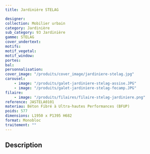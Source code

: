 ```yaml
---
title: Jardinière STELAG

designer:
collection: Mobilier urbain
category: Jardinière
sub_category: 93 Jardinière
gamme: STELAG
cover_undertext:
motifs:
motif_vegetal:
motif_window:
portes:
bal:
personnalisation:
cover_image: "/produits/cover_image/jardiniere-stelag.jpg"
carousel:
    - image: "/produits/galet-jardiniere-stelag-assise.JPG"
    - image: "/produits/galet-jardiniere-stelag-fecamp.JPG"
filaire:
    - image: "/produits/filaires/filaire-stelag-jardiniere.png"
reference: JASTELA0101
materiau: Béton Fibré à Ultra-hautes Performances (BFUP)
poids: 577
dimensions: L1950 x P1395 H682
format: Monobloc
traitement: ""
---
```


## Description
